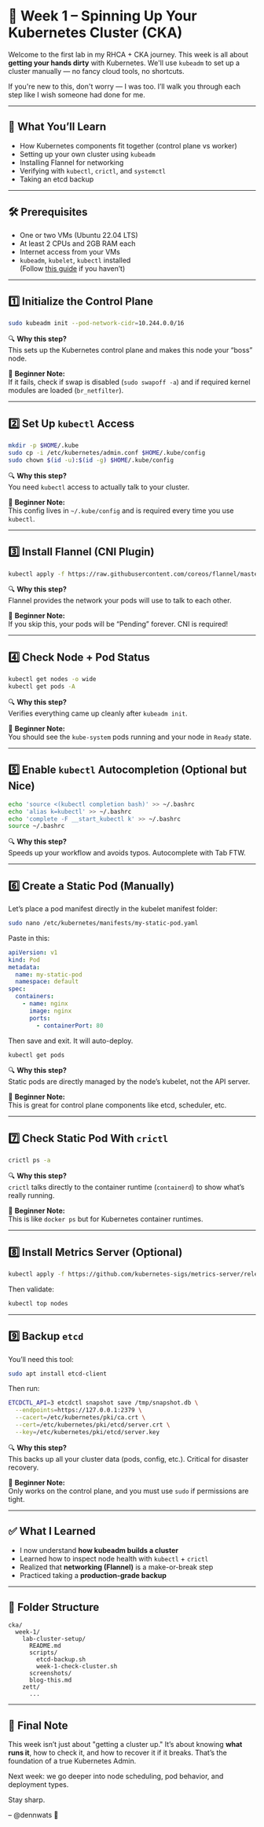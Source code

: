 # 🚀 Week 1 – Spinning Up Your Kubernetes Cluster (CKA)

Welcome to the first lab in my RHCA + CKA journey. This week is all about **getting your hands dirty** with Kubernetes. We'll use `kubeadm` to set up a cluster manually — no fancy cloud tools, no shortcuts.

If you're new to this, don't worry — I was too. I’ll walk you through each step like I wish someone had done for me.

---

## 🧠 What You’ll Learn

- How Kubernetes components fit together (control plane vs worker)
- Setting up your own cluster using `kubeadm`
- Installing Flannel for networking
- Verifying with `kubectl`, `crictl`, and `systemctl`
- Taking an etcd backup

---

## 🛠️ Prerequisites

- One or two VMs (Ubuntu 22.04 LTS)
- At least 2 CPUs and 2GB RAM each
- Internet access from your VMs
- `kubeadm`, `kubelet`, `kubectl` installed  
  (Follow [this guide](https://kubernetes.io/docs/setup/production-environment/tools/kubeadm/install-kubeadm/) if you haven’t)

---

## 1️⃣ Initialize the Control Plane

```bash
sudo kubeadm init --pod-network-cidr=10.244.0.0/16
```

🔍 **Why this step?**  
This sets up the Kubernetes control plane and makes this node your “boss” node.

🧠 **Beginner Note:**  
If it fails, check if swap is disabled (`sudo swapoff -a`) and if required kernel modules are loaded (`br_netfilter`).

<!-- screenshot: init-cluster.png -->

---

## 2️⃣ Set Up `kubectl` Access

```bash
mkdir -p $HOME/.kube
sudo cp -i /etc/kubernetes/admin.conf $HOME/.kube/config
sudo chown $(id -u):$(id -g) $HOME/.kube/config
```

🔍 **Why this step?**  
You need `kubectl` access to actually talk to your cluster.

🧠 **Beginner Note:**  
This config lives in `~/.kube/config` and is required every time you use `kubectl`.

<!-- screenshot: kubeconfig-verified.png -->

---

## 3️⃣ Install Flannel (CNI Plugin)

```bash
kubectl apply -f https://raw.githubusercontent.com/coreos/flannel/master/Documentation/kube-flannel.yml
```

🔍 **Why this step?**  
Flannel provides the network your pods will use to talk to each other.

🧠 **Beginner Note:**  
If you skip this, your pods will be “Pending” forever. CNI is required!

<!-- screenshot: flannel-installed.png -->

---

## 4️⃣ Check Node + Pod Status

```bash
kubectl get nodes -o wide
kubectl get pods -A
```

🔍 **Why this step?**  
Verifies everything came up cleanly after `kubeadm init`.

🧠 **Beginner Note:**  
You should see the `kube-system` pods running and your node in `Ready` state.

<!-- screenshot: node-and-pods-ready.png -->

---

## 5️⃣ Enable `kubectl` Autocompletion (Optional but Nice)

```bash
echo 'source <(kubectl completion bash)' >> ~/.bashrc
echo 'alias k=kubectl' >> ~/.bashrc
echo 'complete -F __start_kubectl k' >> ~/.bashrc
source ~/.bashrc
```

🔍 **Why this step?**  
Speeds up your workflow and avoids typos. Autocomplete with Tab FTW.

<!-- screenshot: autocomplete-working.png -->

---

## 6️⃣ Create a Static Pod (Manually)

Let’s place a pod manifest directly in the kubelet manifest folder:

```bash
sudo nano /etc/kubernetes/manifests/my-static-pod.yaml
```

Paste in this:

```yaml
apiVersion: v1
kind: Pod
metadata:
  name: my-static-pod
  namespace: default
spec:
  containers:
    - name: nginx
      image: nginx
      ports:
        - containerPort: 80
```

Then save and exit. It will auto-deploy.

```bash
kubectl get pods
```

🔍 **Why this step?**  
Static pods are directly managed by the node’s kubelet, not the API server.

🧠 **Beginner Note:**  
This is great for control plane components like etcd, scheduler, etc.

<!-- screenshot: static-pod-deployed.png -->

---

## 7️⃣ Check Static Pod With `crictl`

```bash
crictl ps -a
```

🔍 **Why this step?**  
`crictl` talks directly to the container runtime (`containerd`) to show what’s really running.

🧠 **Beginner Note:**  
This is like `docker ps` but for Kubernetes container runtimes.

<!-- screenshot: crictl-output.png -->

---

## 8️⃣ Install Metrics Server (Optional)

```bash
kubectl apply -f https://github.com/kubernetes-sigs/metrics-server/releases/latest/download/components.yaml
```

Then validate:

```bash
kubectl top nodes
```

<!-- screenshot: metrics-server-nodes.png -->

---

## 9️⃣ Backup `etcd`

You’ll need this tool:

```bash
sudo apt install etcd-client
```

Then run:

```bash
ETCDCTL_API=3 etcdctl snapshot save /tmp/snapshot.db \
  --endpoints=https://127.0.0.1:2379 \
  --cacert=/etc/kubernetes/pki/ca.crt \
  --cert=/etc/kubernetes/pki/etcd/server.crt \
  --key=/etc/kubernetes/pki/etcd/server.key
```

🔍 **Why this step?**  
This backs up all your cluster data (pods, config, etc.). Critical for disaster recovery.

🧠 **Beginner Note:**  
Only works on the control plane, and you must use `sudo` if permissions are tight.

<!-- screenshot: etcd-backup-complete.png -->

---

## ✅ What I Learned

- I now understand **how kubeadm builds a cluster**
- Learned how to inspect node health with `kubectl` + `crictl`
- Realized that **networking (Flannel)** is a make-or-break step
- Practiced taking a **production-grade backup**

---

## 📂 Folder Structure

```
cka/
  week-1/
    lab-cluster-setup/
      README.md
      scripts/
        etcd-backup.sh
        week-1-check-cluster.sh
      screenshots/
      blog-this.md
    zett/
      ...
```

---

## 📝 Final Note

This week isn’t just about "getting a cluster up." It’s about knowing **what runs it**, how to check it, and how to recover it if it breaks. That’s the foundation of a true Kubernetes Admin.

Next week: we go deeper into node scheduling, pod behavior, and deployment types.

Stay sharp.

– @dennwats 🚀

